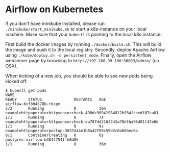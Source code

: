 <!--
Licensed to the Apache Software Foundation (ASF) under one
or more contributor license agreements.  See the NOTICE file
distributed with this work for additional information
regarding copyright ownership.  The ASF licenses this file
to you under the Apache License, Version 2.0 (the
"License"); you may not use this file except in compliance
with the License.  You may obtain a copy of the License at

  http://www.apache.org/licenses/LICENSE-2.0

Unless required by applicable law or agreed to in writing,
software distributed under the License is distributed on an
"AS IS" BASIS, WITHOUT WARRANTIES OR CONDITIONS OF ANY
KIND, either express or implied.  See the License for the
specific language governing permissions and limitations
under the License.
-->

# Airflow on Kubernetes

If you don't have minikube installed, please run `./minikube/start_minikube.sh` 
to start a k8s-instance on your local machine. Make sure that your `kubectl` is
 pointing to the local k8s instance.

First build the docker images by running `./docker/build.sh`. This will build 
the image and push it to the local registry. 
Secondly, deploy Apache Airflow using `./kube/deploy.sh -d persistent_mode`. 
Finally, open the Airflow webserver 
page by browsing to `http://192.168.99.100:30809/admin/` (on OSX).

When kicking of a new job, you should be able to see new pods being kicked off:

```
$ kubectl get pods
NAME                                                                  READY     STATUS              RESTARTS   AGE
airflow-6cf894578b-rkcpm                                              2/2       Running             0          36m
examplehttpoperatorhttpsensorcheck-490dc90941984812b934fceedf07ca81   1/1       Running             0          7s
examplehttpoperatorhttpsensorcheck-ea787dd2163243a78dfba96d81f47e0d   1/1       Running             0          9s
examplehttpoperatorpostop-3637d44e1b8a42789c59d2c6a66bec6a            0/1       ContainerCreating   0          0s
postgres-airflow-b4844754f-b8d8k                                      1/1       Running             0          36m
```
